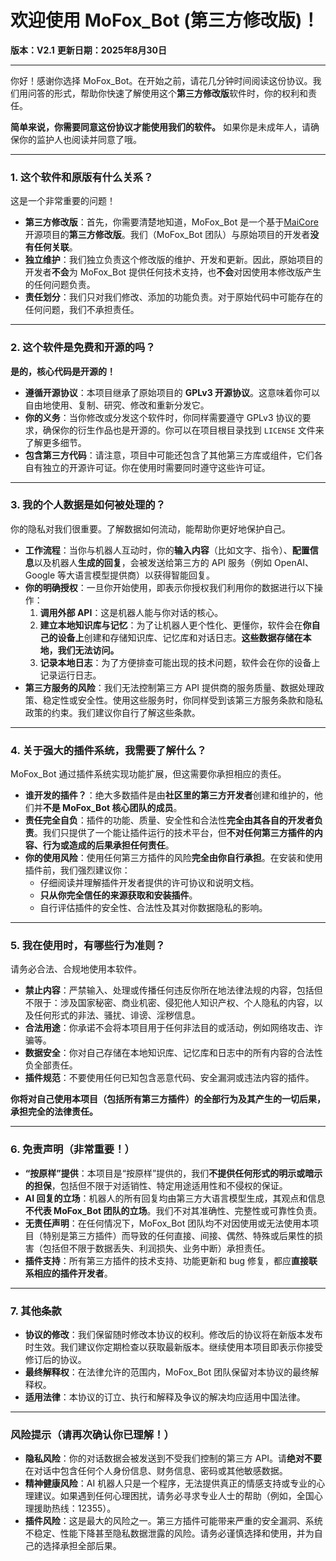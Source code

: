 # **欢迎使用 MoFox_Bot (第三方修改版)！**

**版本：V2.1**
**更新日期：2025年8月30日**

---

你好！感谢你选择 MoFox_Bot。在开始之前，请花几分钟时间阅读这份协议。我们用问答的形式，帮助你快速了解使用这个**第三方修改版**软件时，你的权利和责任。

**简单来说，你需要同意这份协议才能使用我们的软件。** 如果你是未成年人，请确保你的监护人也阅读并同意了哦。

---

### **1. 这个软件和原版有什么关系？**

这是一个非常重要的问题！

*   **第三方修改版**：首先，你需要清楚地知道，MoFox_Bot 是一个基于[MaiCore](https://mai-mai.org/)开源项目的**第三方修改版**。我们（MoFox_Bot 团队）与原始项目的开发者**没有任何关联**。
*   **独立维护**：我们独立负责这个修改版的维护、开发和更新。因此，原始项目的开发者**不会**为 MoFox_Bot 提供任何技术支持，也**不会**对因使用本修改版产生的任何问题负责。
*   **责任划分**：我们只对我们修改、添加的功能负责。对于原始代码中可能存在的任何问题，我们不承担责任。

---

### **2. 这个软件是免费和开源的吗？**

**是的，核心代码是开源的！**

*   **遵循开源协议**：本项目继承了原始项目的 **GPLv3 开源协议**。这意味着你可以自由地使用、复制、研究、修改和重新分发它。
*   **你的义务**：当你修改或分发这个软件时，你同样需要遵守 GPLv3 协议的要求，确保你的衍生作品也是开源的。你可以在项目根目录找到 `LICENSE` 文件来了解更多细节。
*   **包含第三方代码**：请注意，项目中可能还包含了其他第三方库或组件，它们各自有独立的开源许可证。你在使用时需要同时遵守这些许可证。

---

### **3. 我的个人数据是如何被处理的？**

你的隐私对我们很重要。了解数据如何流动，能帮助你更好地保护自己。

*   **工作流程**：当你与机器人互动时，你的**输入内容**（比如文字、指令）、**配置信息**以及机器人**生成的回复**，会被发送给第三方的 API 服务（例如 OpenAI、Google 等大语言模型提供商）以获得智能回复。
*   **你的明确授权**：一旦你开始使用，即表示你授权我们利用你的数据进行以下操作：
    1.  **调用外部 API**：这是机器人能与你对话的核心。
    2.  **建立本地知识库与记忆**：为了让机器人更个性化、更懂你，软件会在**你自己的设备上**创建和存储知识库、记忆库和对话日志。**这些数据存储在本地，我们无法访问。**
    3.  **记录本地日志**：为了方便排查可能出现的技术问题，软件会在你的设备上记录运行日志。
*   **第三方服务的风险**：我们无法控制第三方 API 提供商的服务质量、数据处理政策、稳定性或安全性。使用这些服务时，你同样受到该第三方服务条款和隐私政策的约束。我们建议你自行了解这些条款。

---

### **4. 关于强大的插件系统，我需要了解什么？**

MoFox_Bot 通过插件系统实现功能扩展，但这需要你承担相应的责任。

*   **谁开发的插件？**：绝大多数插件是由**社区里的第三方开发者**创建和维护的，他们并**不是 MoFox_Bot 核心团队的成员**。
*   **责任完全自负**：插件的功能、质量、安全性和合法性**完全由其各自的开发者负责**。我们只提供了一个能让插件运行的技术平台，但**不对任何第三方插件的内容、行为或造成的后果承担任何责任**。
*   **你的使用风险**：使用任何第三方插件的风险**完全由你自行承担**。在安装和使用插件前，我们强烈建议你：
    *   仔细阅读并理解插件开发者提供的许可协议和说明文档。
    *   **只从你完全信任的来源获取和安装插件**。
    *   自行评估插件的安全性、合法性及其对你数据隐私的影响。

---

### **5. 我在使用时，有哪些行为准则？**

请务必合法、合规地使用本软件。

*   **禁止内容**：严禁输入、处理或传播任何违反你所在地法律法规的内容，包括但不限于：涉及国家秘密、商业机密、侵犯他人知识产权、个人隐私的内容，以及任何形式的非法、骚扰、诽谤、淫秽信息。
*   **合法用途**：你承诺不会将本项目用于任何非法目的或活动，例如网络攻击、诈骗等。
*   **数据安全**：你对自己存储在本地知识库、记忆库和日志中的所有内容的合法性负全部责任。
*   **插件规范**：不要使用任何已知包含恶意代码、安全漏洞或违法内容的插件。

**你将对自己使用本项目（包括所有第三方插件）的全部行为及其产生的一切后果，承担完全的法律责任。**

---

### **6. 免责声明（非常重要！）**

*   **“按原样”提供**：本项目是“按原样”提供的，我们**不提供任何形式的明示或暗示的担保**，包括但不限于对适销性、特定用途适用性和不侵权的保证。
*   **AI 回复的立场**：机器人的所有回复均由第三方大语言模型生成，其观点和信息**不代表 MoFox_Bot 团队的立场**。我们不对其准确性、完整性或可靠性负责。
*   **无责任声明**：在任何情况下，MoFox_Bot 团队均不对因使用或无法使用本项目（特别是第三方插件）而导致的任何直接、间接、偶然、特殊或后果性的损害（包括但不限于数据丢失、利润损失、业务中断）承担责任。
*   **插件支持**：所有第三方插件的技术支持、功能更新和 bug 修复，都应**直接联系相应的插件开发者**。

---

### **7. 其他条款**

*   **协议的修改**：我们保留随时修改本协议的权利。修改后的协议将在新版本发布时生效。我们建议你定期检查以获取最新版本。继续使用本项目即表示你接受修订后的协议。
*   **最终解释权**：在法律允许的范围内，MoFox_Bot 团队保留对本协议的最终解释权。
*   **适用法律**：本协议的订立、执行和解释及争议的解决均应适用中国法律。

---

### **风险提示（请再次确认你已理解！）**

*   **隐私风险**：你的对话数据会被发送到不受我们控制的第三方 API。请**绝对不要**在对话中包含任何个人身份信息、财务信息、密码或其他敏感数据。
*   **精神健康风险**：AI 机器人只是一个程序，无法提供真正的情感支持或专业的心理建议。如果遇到任何心理困扰，请务必寻求专业人士的帮助（例如，全国心理援助热线：12355）。
*   **插件风险**：这是最大的风险之一。第三方插件可能带来严重的安全漏洞、系统不稳定、性能下降甚至隐私数据泄露的风险。请务必谨慎选择和使用，并为自己的选择承担全部后果。
